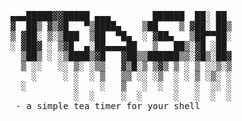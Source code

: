 <pre>
                                          
▄▄▄█████▓▓█████ ▄▄▄        ██████  ██░ ██ 
▓  ██▒ ▓▒▓█   ▀▒████▄    ▒██    ▒ ▓██░ ██▒
▒ ▓██░ ▒░▒███  ▒██  ▀█▄  ░ ▓██▄   ▒██▀▀██░
░ ▓██▓ ░ ▒▓█  ▄░██▄▄▄▄██   ▒   ██▒░▓█ ░██ 
  ▒██▒ ░ ░▒████▒▓█   ▓██▒▒██████▒▒░▓█▒░██▓
  ▒ ░░   ░░ ▒░ ░▒▒   ▓▒█░▒ ▒▓▒ ▒ ░ ▒ ░░▒░▒
    ░     ░ ░  ░ ▒   ▒▒ ░░ ░▒  ░ ░ ▒ ░▒░ ░
  ░         ░    ░   ▒   ░  ░  ░   ░  ░░ ░
            ░  ░     ░  ░      ░   ░  ░  ░
 - a simple tea timer for your shell      
</pre>
